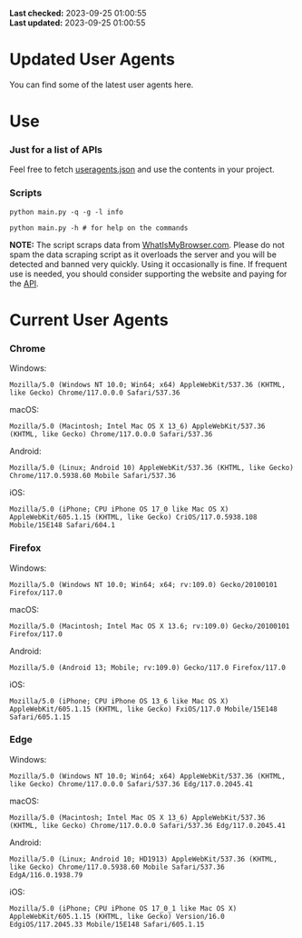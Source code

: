 **Last checked:** 2023-09-25 01:00:55  
**Last updated:** 2023-09-25 01:00:55  

# Updated User Agents
You can find some of the latest user agents here.

# Use

### Just for a list of APIs

Feel free to fetch [useragents.json](https://raw.githubusercontent.com/tmxkn1/UpdatedUserAgents/master/useragents.json) and use the contents in your project.

### Scripts

```
python main.py -q -g -l info

python main.py -h # for help on the commands
```
**NOTE:** The script scraps data from [WhatIsMyBrowser.com](https://www.whatismybrowser.com). Please do not spam the data scraping script as it overloads the server and you will be detected and banned very quickly. Using it occasionally is fine. If frequent use is needed, you should consider supporting the website and paying for the [API](https://developers.whatismybrowser.com/api/).

# Current User Agents
### Chrome

Windows:
```
Mozilla/5.0 (Windows NT 10.0; Win64; x64) AppleWebKit/537.36 (KHTML, like Gecko) Chrome/117.0.0.0 Safari/537.36
```

macOS:
```
Mozilla/5.0 (Macintosh; Intel Mac OS X 13_6) AppleWebKit/537.36 (KHTML, like Gecko) Chrome/117.0.0.0 Safari/537.36
```

Android:
```
Mozilla/5.0 (Linux; Android 10) AppleWebKit/537.36 (KHTML, like Gecko) Chrome/117.0.5938.60 Mobile Safari/537.36
```

iOS:
```
Mozilla/5.0 (iPhone; CPU iPhone OS 17_0 like Mac OS X) AppleWebKit/605.1.15 (KHTML, like Gecko) CriOS/117.0.5938.108 Mobile/15E148 Safari/604.1
```

### Firefox

Windows:
```
Mozilla/5.0 (Windows NT 10.0; Win64; x64; rv:109.0) Gecko/20100101 Firefox/117.0
```

macOS:
```
Mozilla/5.0 (Macintosh; Intel Mac OS X 13.6; rv:109.0) Gecko/20100101 Firefox/117.0
```

Android:
```
Mozilla/5.0 (Android 13; Mobile; rv:109.0) Gecko/117.0 Firefox/117.0
```

iOS:
```
Mozilla/5.0 (iPhone; CPU iPhone OS 13_6 like Mac OS X) AppleWebKit/605.1.15 (KHTML, like Gecko) FxiOS/117.0 Mobile/15E148 Safari/605.1.15
```

###  Edge

Windows:
```
Mozilla/5.0 (Windows NT 10.0; Win64; x64) AppleWebKit/537.36 (KHTML, like Gecko) Chrome/117.0.0.0 Safari/537.36 Edg/117.0.2045.41
```

macOS:
```
Mozilla/5.0 (Macintosh; Intel Mac OS X 13_6) AppleWebKit/537.36 (KHTML, like Gecko) Chrome/117.0.0.0 Safari/537.36 Edg/117.0.2045.41
```

Android:
```
Mozilla/5.0 (Linux; Android 10; HD1913) AppleWebKit/537.36 (KHTML, like Gecko) Chrome/117.0.5938.60 Mobile Safari/537.36 EdgA/116.0.1938.79
```

iOS:
```
Mozilla/5.0 (iPhone; CPU iPhone OS 17_0_1 like Mac OS X) AppleWebKit/605.1.15 (KHTML, like Gecko) Version/16.0 EdgiOS/117.2045.33 Mobile/15E148 Safari/605.1.15
```
